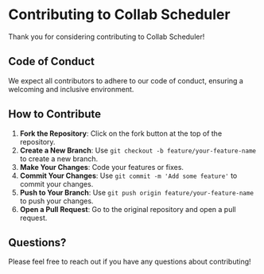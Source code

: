 # Contributing to Collab Scheduler

Thank you for considering contributing to Collab Scheduler!

## Code of Conduct
We expect all contributors to adhere to our code of conduct, ensuring a welcoming and inclusive environment.

## How to Contribute
1. **Fork the Repository**: Click on the fork button at the top of the repository.
2. **Create a New Branch**: Use `git checkout -b feature/your-feature-name` to create a new branch.
3. **Make Your Changes**: Code your features or fixes.
4. **Commit Your Changes**: Use `git commit -m 'Add some feature'` to commit your changes.
5. **Push to Your Branch**: Use `git push origin feature/your-feature-name` to push your changes.
6. **Open a Pull Request**: Go to the original repository and open a pull request.

## Questions?
Please feel free to reach out if you have any questions about contributing!